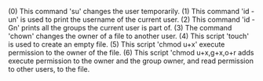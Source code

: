 (0) This command 'su' changes the user temporarily.
(1) This command 'id -un' is  used to print the  username of the current user.
(2) This command 'id -Gn' prints all the groups the current user is part of.
(3) The command 'chown' changes the owner of a file to another user.
(4) This script 'touch' is used to create an empty file.
(5) This script 'chmod u+x' execute permission to the owner of the file.
(6) This script 'chmod u+x,g+x,o+r  adds execute permission to the owner and the group owner, and read permission to other users, to the file. 
